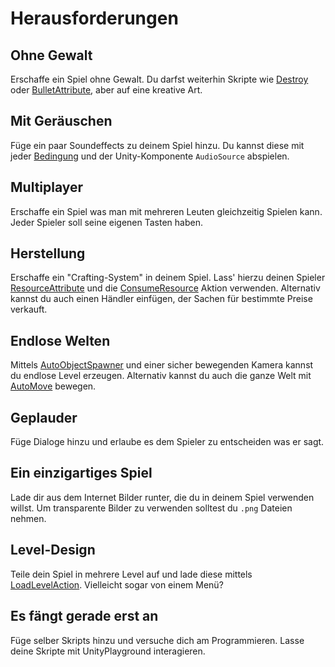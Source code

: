 # Herausforderungen

## Ohne Gewalt

Erschaffe ein Spiel ohne Gewalt. Du darfst weiterhin Skripte wie [Destroy](/de/components#destroy) oder [BulletAttribute](/de/components#bulletattribute), aber auf eine kreative Art.

## Mit Geräuschen

Füge ein paar Soundeffects zu deinem Spiel hinzu. Du kannst diese mit jeder [Bedingung](/de/overview#bedingungen) und der Unity-Komponente `AudioSource` abspielen.

## Multiplayer

Erschaffe ein Spiel was man mit mehreren Leuten gleichzeitig Spielen kann. Jeder Spieler soll seine eigenen Tasten haben.

## Herstellung

Erschaffe ein "Crafting-System" in deinem Spiel. Lass' hierzu deinen Spieler [ResourceAttribute](/de/components#resourceattribute) und die [ConsumeResource](/de/components#consumeresource) Aktion verwenden. Alternativ kannst du auch einen Händler einfügen, der Sachen für bestimmte Preise verkauft.

## Endlose Welten

Mittels [AutoObjectSpawner](/de/components#autoobjectspawner) und einer sicher bewegenden Kamera kannst du endlose Level erzeugen. Alternativ kannst du auch die ganze Welt mit [AutoMove](/de/components#automove) bewegen.

## Geplauder

Füge Dialoge hinzu und erlaube es dem Spieler zu entscheiden was er sagt.

## Ein einzigartiges Spiel

Lade dir aus dem Internet Bilder runter, die du in deinem Spiel verwenden willst. Um transparente Bilder zu verwenden solltest du `.png` Dateien nehmen.

## Level-Design

Teile dein Spiel in mehrere Level auf und lade diese mittels [LoadLevelAction](/de/components#loadlevelaction). Vielleicht sogar von einem Menü?

## Es fängt gerade erst an

Füge selber Skripts hinzu und versuche dich am Programmieren. Lasse deine Skripte mit UnityPlayground interagieren.
